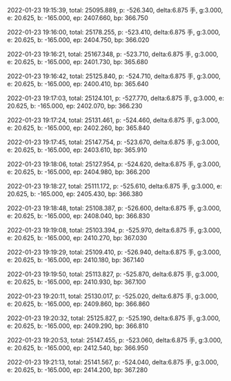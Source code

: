 2022-01-23 19:15:39, total: 25095.889, p: -526.340, delta:6.875 手, g:3.000, e: 20.625, b: -165.000, ep: 2407.660, bp: 366.750

2022-01-23 19:16:00, total: 25178.255, p: -523.410, delta:6.875 手, g:3.000, e: 20.625, b: -165.000, ep: 2404.750, bp: 366.020

2022-01-23 19:16:21, total: 25167.348, p: -523.710, delta:6.875 手, g:3.000, e: 20.625, b: -165.000, ep: 2401.730, bp: 365.680

2022-01-23 19:16:42, total: 25125.840, p: -524.710, delta:6.875 手, g:3.000, e: 20.625, b: -165.000, ep: 2400.410, bp: 365.640

2022-01-23 19:17:03, total: 25124.101, p: -527.770, delta:6.875 手, g:3.000, e: 20.625, b: -165.000, ep: 2402.070, bp: 366.230

2022-01-23 19:17:24, total: 25131.461, p: -524.460, delta:6.875 手, g:3.000, e: 20.625, b: -165.000, ep: 2402.260, bp: 365.840

2022-01-23 19:17:45, total: 25147.754, p: -523.670, delta:6.875 手, g:3.000, e: 20.625, b: -165.000, ep: 2403.610, bp: 365.910

2022-01-23 19:18:06, total: 25127.954, p: -524.620, delta:6.875 手, g:3.000, e: 20.625, b: -165.000, ep: 2404.980, bp: 366.200

2022-01-23 19:18:27, total: 25111.172, p: -525.610, delta:6.875 手, g:3.000, e: 20.625, b: -165.000, ep: 2405.430, bp: 366.380

2022-01-23 19:18:48, total: 25108.387, p: -526.600, delta:6.875 手, g:3.000, e: 20.625, b: -165.000, ep: 2408.040, bp: 366.830

2022-01-23 19:19:08, total: 25103.394, p: -525.970, delta:6.875 手, g:3.000, e: 20.625, b: -165.000, ep: 2410.270, bp: 367.030

2022-01-23 19:19:29, total: 25109.410, p: -526.940, delta:6.875 手, g:3.000, e: 20.625, b: -165.000, ep: 2410.180, bp: 367.140

2022-01-23 19:19:50, total: 25113.827, p: -525.870, delta:6.875 手, g:3.000, e: 20.625, b: -165.000, ep: 2410.930, bp: 367.100

2022-01-23 19:20:11, total: 25130.017, p: -525.020, delta:6.875 手, g:3.000, e: 20.625, b: -165.000, ep: 2409.860, bp: 366.860

2022-01-23 19:20:32, total: 25125.827, p: -525.190, delta:6.875 手, g:3.000, e: 20.625, b: -165.000, ep: 2409.290, bp: 366.810

2022-01-23 19:20:53, total: 25147.455, p: -523.060, delta:6.875 手, g:3.000, e: 20.625, b: -165.000, ep: 2412.540, bp: 366.950

2022-01-23 19:21:13, total: 25141.567, p: -524.040, delta:6.875 手, g:3.000, e: 20.625, b: -165.000, ep: 2414.200, bp: 367.280